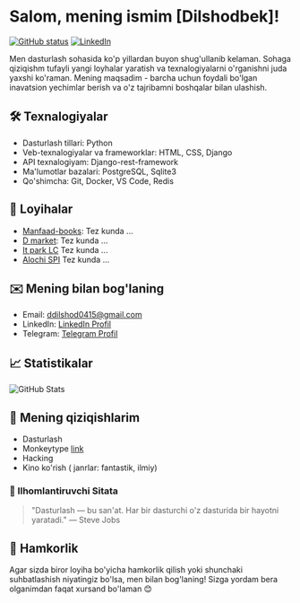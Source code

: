 # Salom, mening ismim [Dilshodbek]!

[![GitHub status](https://img.shields.io/badge/github-@username-181717.svg)](https://github.com/dilshodbek0505) 
[![LinkedIn](https://img.shields.io/badge/linkedin-@username-blue.svg)](https://linkedin.com/in/dilshodbek0505)

Men dasturlash sohasida ko'p yillardan buyon shug'ullanib kelaman. Sohaga qiziqishm tufayli yangi loyhalar yaratish va texnalogiyalarni o'rganishni juda yaxshi ko'raman. Mening maqsadim - barcha uchun foydali bo'lgan inavatsion yechimlar berish va o'z tajribamni boshqalar bilan ulashish.



## 🛠 Texnalogiyalar

- Dasturlash tillari: Python
- Veb-texnalogiyalar va frameworklar: HTML, CSS, Django
- API texnalogiyam: Django-rest-framework
- Ma'lumotlar bazalari: PostgreSQL, Sqlite3
- Qo'shimcha: Git, Docker, VS Code, Redis

## 🌟 Loyihalar

- [Manfaad-books](link): Tez kunda ...
- [D market](link): Tez kunda ...
- [It park LC](link) Tez kunda ...
- [Alochi SPI](link) Tez kunda ...

## ✉️ Mening bilan bog'laning

- Email: ddilshod0415@gmail.com
- LinkedIn: [LinkedIn Profil](https://www.linkedin.com/in/dilshodbek-donaboyev/)
- Telegram: [Telegram Profil](https://t.me/dilshodbek_donaboyev)

## 📈 Statistikalar

![GitHub Stats](https://github-readme-stats.vercel.app/api?username=dilshodbek0505&show_icons=true&theme=radical)

## 💬 Mening qiziqishlarim

- Dasturlash
- Monkeytype [link](https://monkeytype.com/)
- Hacking
- Kino ko'rish ( janrlar: fantastik, ilmiy)

### 🎨 Ilhomlantiruvchi Sitata

> "Dasturlash — bu san'at. Har bir dasturchi o'z dasturida bir hayotni yaratadi."
> — Steve Jobs

## 🤝 Hamkorlik

Agar sizda biror loyiha bo'yicha hamkorlik qilish yoki shunchaki suhbatlashish niyatingiz bo'lsa, men bilan bog'laning! Sizga yordam bera olganimdan faqat xursand bo'laman 😊
